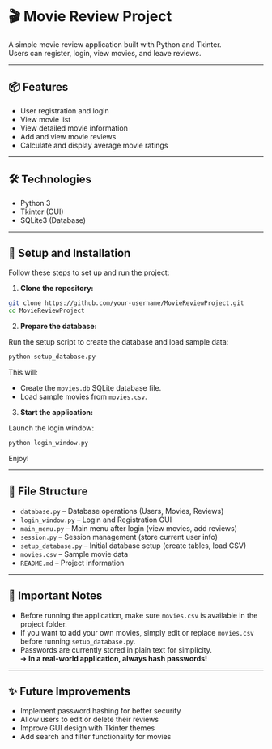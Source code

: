 
# 🎬 Movie Review Project

A simple movie review application built with Python and Tkinter.  
Users can register, login, view movies, and leave reviews.

---

## 📦 Features

- User registration and login
- View movie list
- View detailed movie information
- Add and view movie reviews
- Calculate and display average movie ratings

---

## 🛠️ Technologies

- Python 3
- Tkinter (GUI)
- SQLite3 (Database)

---

## 🚀 Setup and Installation

Follow these steps to set up and run the project:

1. **Clone the repository:**

```bash
git clone https://github.com/your-username/MovieReviewProject.git
cd MovieReviewProject
```

2. **Prepare the database:**

Run the setup script to create the database and load sample data:

```bash
python setup_database.py
```

This will:

- Create the `movies.db` SQLite database file.
- Load sample movies from `movies.csv`.

3. **Start the application:**

Launch the login window:

```bash
python login_window.py
```

Enjoy!

---

## 📂 File Structure

- `database.py` – Database operations (Users, Movies, Reviews)
- `login_window.py` – Login and Registration GUI
- `main_menu.py` – Main menu after login (view movies, add reviews)
- `session.py` – Session management (store current user info)
- `setup_database.py` – Initial database setup (create tables, load CSV)
- `movies.csv` – Sample movie data
- `README.md` – Project information

---

## 📌 Important Notes

- Before running the application, make sure `movies.csv` is available in the project folder.
- If you want to add your own movies, simply edit or replace `movies.csv` before running `setup_database.py`.
- Passwords are currently stored in plain text for simplicity.  
  ➔ **In a real-world application, always hash passwords!**

---

## ✨ Future Improvements

- Implement password hashing for better security
- Allow users to edit or delete their reviews
- Improve GUI design with Tkinter themes
- Add search and filter functionality for movies
